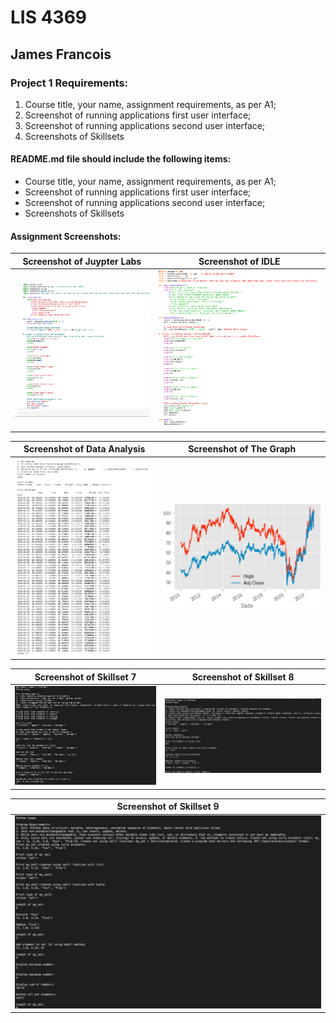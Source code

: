 # LIS 4369 

## James Francois

### Project 1 Requirements:

1. Course title, your name, assignment requirements, as per A1; 
2. Screenshot of running applications first user interface; 
3. Screenshot of running applications second user interface;
4. Screenshots of Skillsets 

#### README.md file should include the following items:

* Course title, your name, assignment requirements, as per A1; 
* Screenshot of running applications first user interface; 
* Screenshot of running applications second user interface;
* Screenshots of Skillsets 

#### Assignment Screenshots:

| Screenshot of Juypter Labs | Screenshot of IDLE |
| -------------- | -------------- |
| ![Screenshot of Juypter Labs ](img/jupyterlab.png) | ![Screenshot of IDLE](img/idle.png) |

| Screenshot of Data Analysis | Screenshot of The Graph |
| -------------- | -------------- |
| ![Screenshot of Data Analysis ](img/requirements.png) | ![Screenshot of the Graph](img/graph.png) |

| Screenshot of Skillset 7 | Screenshot of Skillset 8 |
| -------------- | -------------- |
| ![Screenshot of Skillset 7](img/skillset7.png) | ![Screenshot of Skillset 8](img/skillset8.png) |

| Screenshot of Skillset 9 | 
| -------------- | 
| ![Screenshot of Skillset 9](img/skillset9.png) | 
